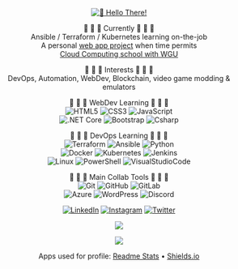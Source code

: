 <div align="center">

[![👋 Hello There!](https://cdn.discordapp.com/attachments/363603833680560139/878781125395378237/hello-there.gif?raw=true)](https://www.youtube.com/watch?v=rEq1Z0bjdwc)

🔭 🔭 🔭 Currently 🔭 🔭 🔭 <br />
Ansible / Terraform / Kubernetes learning on-the-job <br />
A personal [web app project](https://github.com/jedington/Canvas-Your-Goals) when time permits <br />
[Cloud Computing school with WGU](https://partners.wgu.edu/Pages/BSCC.aspx)

:cookie: :cookie: :cookie: Interests :cookie: :cookie: :cookie: <br />
DevOps, Automation, WebDev, Blockchain, video game modding & emulators

<p>
    🌱 🌱 🌱 WebDev Learning 🌱 🌱 🌱
    <br />
    <img alt="HTML5" src="https://img.shields.io/badge/Markup-HTML5-informational?style=flat&logo=HTML5&color=E34F26" />
    <img alt="CSS3" src="https://img.shields.io/badge/Style-CSS3-informational?style=flat&logo=CSS3&color=1572B6" />
    <img alt="JavaScript" src="https://img.shields.io/badge/Code-JavaScript-informational?style=flat&logo=JavaScript&color=F7DF1E" />
    <br />
    <img alt=".NET Core" src="https://img.shields.io/badge/Code-.NET%20Core-informational?style=flat&logo=dotnet&color=2F3682" />    
    <img alt="Bootstrap" src="https://img.shields.io/badge/Style-Bootstrap-informational?style=flat&logo=Bootstrap&color=7952B3" />
    <img alt="Csharp" src="https://img.shields.io/badge/Code-Csharp-informational?style=flat&logo=Csharp&color=482980" />
    <!-- <img alt="React.js" src="https://img.shields.io/badge/Code-React-informational?style=flat&logo=react&color=61DAFB" /> -->
    <!-- <img alt="Node.js" src="https://img.shields.io/badge/Code-Node.js-informational?style=flat&logo=Node.js&color=3D883B" /> -->
    <!-- <img alt="Golang" src="https://img.shields.io/badge/Code-Golang-informational?style=flat&logo=Go" /> -->
</p>

<p>
    🌱 🌱 🌱 DevOps Learning 🌱 🌱 🌱
    <br />
    <img alt="Terraform" src="https://img.shields.io/badge/IaC-Terraform-informational?style=flat&logo=Terraform&color=6B3FA0" />
    <img alt="Ansible" src="https://img.shields.io/badge/IaC-Ansible-informational?style=flat&logo=Ansible&color=ffffff" />
    <img alt="Python" src="https://img.shields.io/badge/Code-Python-informational?style=flat&logo=Python&color=3776AB" />
    <br />
    <img alt="Docker" src="https://img.shields.io/badge/Tool-Docker-informational?style=flat&logo=Docker&color=2C8EBB" />
    <img alt="Kubernetes" src="https://img.shields.io/badge/Tool-Kubernetes-informational?style=flat&logo=Kubernetes&color=00205b" />
    <img alt="Jenkins" src="https://img.shields.io/badge/Tool-Jenkins-informational?style=flat&logo=Jenkins&color=FF0000" />  
    <br />
    <img alt="Linux" src="https://img.shields.io/badge/Tool-Linux-informational?style=flat&logo=Linux&color=F5E9A8" />
    <img alt="PowerShell" src="https://img.shields.io/badge/Code-PowerShell-informational?style=flat&logo=PowerShell&color=44A4F2" />
    <img alt="VisualStudioCode" src="https://img.shields.io/badge/Tool-VS%20Code-informational?style=flat&logo=VisualStudioCode&color=0078d7" />
</p>

<p>
    🌱 🌱 🌱 Main Collab Tools 🌱 🌱 🌱
    <br />
    <img alt="Git" src="https://img.shields.io/badge/Tool-Git-informational?style=flat&logo=Git&color=bd2c00" />
    <img alt="GitHub" src="https://img.shields.io/badge/Tool-GitHub-informational?style=flat&logo=GitHub&color=333" />
    <img alt="GitLab" src="https://img.shields.io/badge/Tool-GitLab-informational?style=flat&logo=GitLab&color=e24329" />
    <br />
    <img alt="Azure" src="https://img.shields.io/badge/Tool-Azure-informational?style=flat&logo=MicrosoftAzure&color=5865F2" />
    <img alt="WordPress" src="https://img.shields.io/badge/Tool-WordPress-informational?style=flat&logo=WordPress&color=21759b" />
    <img alt="Discord" src="https://img.shields.io/badge/Tool-Discord-informational?style=flat&logo=Discord&color=5865F2" />

</p>

[![LinkedIn][linkedin-shield]][linkedin-url]
[![Instagram][instagram-shield]][instagram-url]
[![Twitter][twitter-shield]][twitter-url]

![](https://github-readme-stats.vercel.app/api?username=jedington&layout=compact&count_private=true&show_icons=true&hide=issues&hide_title=true&theme=react)

![](https://github-readme-stats.vercel.app/api/top-langs/?username=jedington&layout=compact&hide=html&langs_count=10&theme=react)

Apps used for profile: [Readme Stats](https://github-readme-stats.vercel.app) • [Shields.io](https://shields.io)
</div>

[linkedin-shield]: https://img.shields.io/badge/-LinkedIn-black.svg?style=for-the-badge&logo=linkedin&colorB=333
[linkedin-url]: https://www.linkedin.com/in/julian-edington
[twitter-shield]: https://img.shields.io/twitter/follow/ArcanicVoid?style=for-the-badge&logo=twitter&colorB=333
[twitter-url]: https://twitter.com/ArcanicVoid
[instagram-shield]: https://img.shields.io/badge/-Instagram-bc2a8d?style=for-the-badge&logo=instagram&logoColor=white
[instagram-url]: https://www.instagram.com/edingtonjulian
[twitch-shield]: https://img.shields.io/badge/Twitch-9146FF?style=for-the-badge&logo=twitch&logoColor=white
[twitch-url]: https://twitch.tv/arcanicvoid
[site-shield]: https://img.shields.io/website?down_color=red&down_message=offline&up_color=green&up_message=online&url=https%3A%2F%2Farcanicvoid.com
[site-url]: https://arcanicvoid.com

